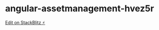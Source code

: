 # angular-assetmanagement-hvez5r

[Edit on StackBlitz ⚡️](https://stackblitz.com/edit/angular-assetmanagement-hvez5r)